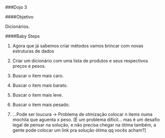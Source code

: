 ###Dojo 3

####Objetivo

Dicionários.

####Baby Steps

1. Agora que já sabemos criar métodos vamos brincar com novas estruturas de dados

2. Criar um dicionário com uma lista de produtos e seus respectivos preços e pesos.

3. Buscar o item mais caro.

4. Buscar o item mais barato.

5. Buscar o item mais leve.

6. Buscar o item mais pesado.

7. ...Pode ser loucura -> Problema de otmização colocar n items numa mochila que aguenta x peso.
[É um problema dificil... mas é um desafio legal de pensar na solução, e não precisa chegar na ótima também, a gente pode colocar um link pra solução ótima qq vocês acham?]
